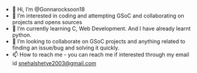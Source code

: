 - 👋 Hi, I’m @Gonnarocksoon18
- 👀 I’m interested in coding and attempting GSoC and collaborating on projects and opens sources
- 🌱 I’m currently learning C, Web Development. And I have already learnt python.
- 💞️ I’m looking to collaborate on GSoC projects and anything related to finding an issue/bug and solving it quickly.
- 📫 How to reach me - you can reach me if interested through my email id snehalshetye2003@gmail.com

<!---
Gonnarocksoon18/Gonnarocksoon18 is a ✨ special ✨ repository because its `README.md` (this file) appears on your GitHub profile.
You can click the Preview link to take a look at your changes.
--->
